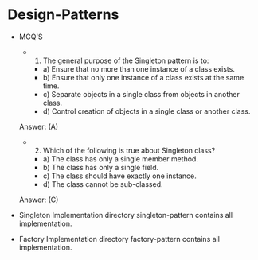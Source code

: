 # Design-Patterns
- MCQ'S
	- 1) The general purpose of the Singleton pattern is to:
		- a) Ensure that no more than one instance of a class exists.
		- b) Ensure that only one instance of a class exists at the same time.
		- c) Separate objects in a single class from objects in another class.
		- d) Control creation of objects in a single class or another class.
		
	Answer: (A)
	
	- 2) Which of the following is true about Singleton class?
		- a) The class has only a single member method.
		- b) The class has only a single field.
		- c) The class should have exactly one instance.
		- d) The class cannot be sub-classed.
		
	Answer: (C)
	
- Singleton Implementation
	directory singleton-pattern contains all implementation.

- Factory Implementation
	directory factory-pattern contains all implementation.
